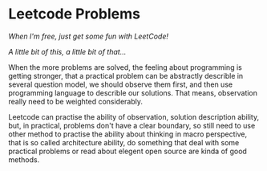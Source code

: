 # Leetcode Problems
*When I'm free, just get some fun with LeetCode!* 

*A little bit of this, a little bit of that...* 

When the more problems are solved, the feeling about programming is getting stronger, that
a practical problem can be abstractly describle in several question model, we should observe them first, and then use 
programming language to describle our solutions. That means, observation really need to be weighted considerably.

Leetcode can practise the ability of observation, solution description ability, but,
in practical, problems don't have a clear boundary, so still need to use other method to practise the ability about thinking in macro perspective, that is so called architecture ability, do something that deal with some practical problems or read about
elegent open source are kinda of good methods.
